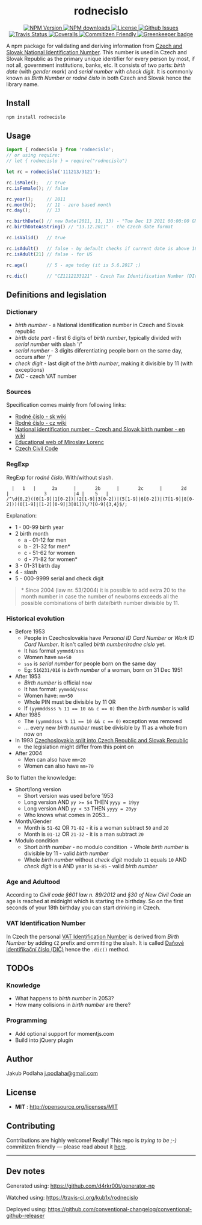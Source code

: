 <h1 align="center">rodnecislo</h1>

<p align="center">
  <a href="https://npmjs.org/package/rodnecislo">
    <img src="https://img.shields.io/npm/v/rodnecislo.svg" alt="NPM Version">
  </a>
  <a href="https://npmjs.org/package/rodnecislo">
    <img src="https://img.shields.io/npm/dm/rodnecislo.svg" alt="NPM downloads">
  </a>
  <a href="http://opensource.org/licenses/MIT">
    <img src="https://img.shields.io/npm/l/rodnecislo.svg" alt="License">
  </a>
  <a href="https://github.com/kub1x/rodnecislo/issues">
    <img src="https://img.shields.io/github/issues/kub1x/rodnecislo.svg" alt="Github Issues">
  </a>
  <a href="https://travis-ci.org/kub1x/rodnecislo">
    <img src="https://img.shields.io/travis/kub1x/rodnecislo.svg" alt="Travis Status">
  </a>
  <a href="https://coveralls.io/github/kub1x/rodnecislo">
    <img src="https://img.shields.io/coveralls/kub1x/rodnecislo.svg" alt="Coveralls">
  </a>
  <a href="http://commitizen.github.io/cz-cli/">
    <img src="https://img.shields.io/badge/commitizen-friendly-brightgreen.svg" alt="Commitizen Friendly">
  </a>
  <a href="https://greenkeeper.io/">
    <img src="https://badges.greenkeeper.io/kub1x/rodnecislo.svg" alt="Greenkeeper badge">
  </a>
  
</p>

A npm package for validating and deriving information from [Czech and Slovak National Identification Number](https://en.wikipedia.org/wiki/National_identification_number#Czech_Republic_and_Slovakia). 
This number is used in Czech and Slovak Republic as the primary unique identifier for every person 
by most, if not all, government institutions, banks, etc. It consists of two parts: *birth date* 
(with *gender mark*) and *serial number* with *check digit*. It is commonly known as *Birth Number* 
or *rodné číslo* in both Czech and Slovak hence the library name. 

## Install

```sh
npm install rodnecislo
```

## Usage

```javascript
import { rodnecislo } from 'rodnecislo';
// or using require:
// let { rodnecislo } = require("rodnecislo")

let rc = rodnecislo('111213/3121');

rc.isMale();   // true
rc.isFemale(); // false

rc.year();     // 2011
rc.month();    // 11 - zero based month
rc.day();      // 13

rc.birthDate() // new Date(2011, 11, 13) - "Tue Dec 13 2011 00:00:00 GMT+0100 (CET)"
rc.birthDateAsString() // "13.12.2011" - the Czech date format

rc.isValid()   // true

rc.isAdult()   // false - by default checks if current date is above 18 years old
rc.isAdult(21) // false - for US

rc.age()       // 5 - age today (it is 5.6.2017 ;)

rc.dic()       // "CZ1112133121" - Czech Tax Identification Number (DIč)
```

## Definitions and legislation

### Dictionary
* *birth number* - a National identification number in Czech and Slovak republic
* *birth date part* - first 6 digits of *birth number*, typically divided with *serial number* with slash '/'
* *serial number* - 3 digits diferentiating people born on the same day, occurs after '/'
* *check digit* - last digit of the *birth number*, making it divisible by 11 (with exceptions)
* *DIC* - czech VAT number

### Sources
Specification comes mainly from following links: 
 * [Rodné číslo - sk wiki](https://sk.wikipedia.org/wiki/Rodn%C3%A9_%C4%8D%C3%ADslo)
 * [Rodné číslo - cz wiki](https://cs.wikipedia.org/wiki/Rodn%C3%A9_%C4%8D%C3%ADslo)
 * [National identification number - Czech and Slovak birth number - en wiki](https://en.wikipedia.org/wiki/National_identification_number#Czech_Republic_and_Slovakia)
 * [Educational web of Miroslav Lorenc](http://lorenc.info/3MA381/overeni-spravnosti-rodneho-cisla.htm)
 * [Czech Civil Code](http://obcanskyzakonik.justice.cz/images/pdf/NOZ_interaktiv.pdf)

### RegExp
RegExp for *rodné číslo*. With/without slash.

```
  |   1   |      2a      |       2b      |       2c      |       2d       |             3          |4 |    5   |
/^\d{0,2}((0[1-9]|1[0-2])|(2[1-9]|3[0-2])|(5[1-9]|6[0-2])|(7[1-9]|8[0-2]))(0[1-9]|[1-2][0-9]|3[01])\/?[0-9]{3,4}$/;
```

Explanation: 
* 1 - 00-99 birth year
* 2 birth month
  - a - 01-12 for men
  - b - 21-32 for men\*
  - c - 51-62 for women
  - d - 71-82 for women\*
* 3 - 01-31 birth day
* 4 - slash
* 5 - 000-9999 serial and check digit

> \* Since 2004 (law nr. 53/2004) it is possible to add extra 20 to the month number in case the number 
> of newborns exceeds all the possible combinations of birth date/birth number divisible by 11. 

### Historical evolution

* Before 1953
  - People in Czechoslovakia have *Personal ID Card Number* or 
    *Work ID Card Number*. It isn't called *birth number*/*rodne cislo* yet. 
  - It has format `yymmdd/sss`
  - Women have `mm+50`
  - `sss` is *serial number* for people born on the same day
  - Eg: `516231/016` is *birth number* of a woman, born on 31 Dec 1951
* After 1953
  - *Birth number* is official now
  - It has format: `yymmdd/sssc`
  - Women have: `mm+50`
  - Whole PIN must be divisible by 11 OR
  - If `(yymmddsss % 11 == 10 && c == 0)` then the *birth number* is valid
* After 1985
  - The `(yymmddsss % 11 == 10 && c == 0)` exception was removed
  - ... every new *birth number* must be divisible by 11 as a whole from now on
* In 1993 [Czechoslovakia split into Czech Republic and Slovak Republic](https://en.wikipedia.org/wiki/Dissolution_of_Czechoslovakia)
  - the legislation might differ from this point on
* After 2004
  - Men can also have `mm+20`
  - Women can also have `mm+70`

So to flatten the knowledge: 
* Short/long version
  - Short version was used before 1953
  - Long version AND `yy >= 54` THEN `yyyy = 19yy`
  - Long version AND `yy < 53` THEN `yyyy = 20yy`
  - Who knows what comes in 2053...
* Month/Gender
  - Month is `51-62` OR `71-82` - it is a woman subtract `50` and `20`
  - Month is `01-12` OR `21-32` - it is a man subtract `20`
* Modulo condition
  - Short *birth number* - no modulo condition
  - Whole *birth number* is divisible by 11 - valid *birth number*
  - Whole *birth number* without *check digit* modulo `11` equals `10` AND *check digit* is `0` AND year is `54-85` - valid *birth number*
  
### Age and Adultood

According to *Civil code §601 law n. 89/2012* and *§30 of New Civil Code* an
age is reached at midnight which is starting the birthday. So on the first
seconds of your 18th birthday you can start drinking in Czech. 


### VAT Identification Number

In Czech the personal [VAT Identification Number](https://en.wikipedia.org/wiki/VAT_identification_number#European_Union_VAT_identification_numbers)
is derived from *Birth Number* by adding `CZ` prefix and ommitting the slash.
It is called [Daňové identifikační číslo (DIČ)](https://cs.wikipedia.org/wiki/Da%C5%88ov%C3%A9_identifika%C4%8Dn%C3%AD_%C4%8D%C3%ADslo)
hence the `.dic()` method. 


## TODOs

### Knowledge
 * What happens to *birth number* in 2053?
 * How many colisions in *birth number* are there?
 
### Programming
 * Add optional support for momentjs.com
 * Build into jQuery plugin


## Author

Jakub Podlaha j.podlaha@gmail.com


## License

- **MIT** : http://opensource.org/licenses/MIT


## Contributing

Contributions are highly welcome! Really! This repo is *trying to be ;-)* commitizen friendly — please read about it [here](http://commitizen.github.io/cz-cli/).

----

## Dev notes

Generated using:
https://github.com/d4rkr00t/generator-np

Watched using:
https://travis-ci.org/kub1x/rodnecislo

Deployed using:
https://github.com/conventional-changelog/conventional-github-releaser

